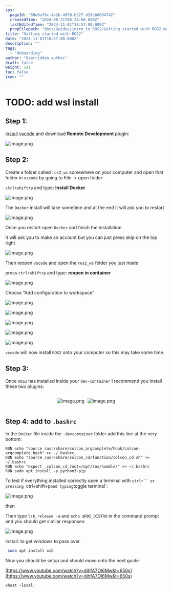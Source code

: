 ```yaml
---
sys:
  pageId: "89e0a78c-4e2b-4070-b327-d28cb0694742"
  createdTime: "2024-08-21T00:24:00.000Z"
  lastEditedTime: "2024-11-01T18:57:00.000Z"
  propFilepath: "docs/Guides/intro_to_ROS2/Getting started with ROS2.md"
title: "Getting started with ROS2"
date: "2024-11-01T18:57:00.000Z"
description: ""
tags:
  - "Onboarding"
author: "Overridden author"
draft: false
weight: 141
toc: false
icon: ""
---
```


# TODO: add wsl install

## Step 1:

[Install vscode](https://code.visualstudio.com/download) and download **Remote Development** plugin:

![image.png](https://prod-files-secure.s3.us-west-2.amazonaws.com/d518164a-d88e-44d1-a4ee-3adb3bd8bce0/efb52993-1881-4a40-b95e-6f020334f022/image.png?X-Amz-Algorithm=AWS4-HMAC-SHA256&X-Amz-Content-Sha256=UNSIGNED-PAYLOAD&X-Amz-Credential=ASIAZI2LB4662HH5LGZ4%2F20250325%2Fus-west-2%2Fs3%2Faws4_request&X-Amz-Date=20250325T003843Z&X-Amz-Expires=3600&X-Amz-Security-Token=IQoJb3JpZ2luX2VjEKH%2F%2F%2F%2F%2F%2F%2F%2F%2F%2FwEaCXVzLXdlc3QtMiJGMEQCIGTaoH8i%2FUhs5h9IUgMRttyEr8oHY8WMLDGQSg%2F55hxbAiBv%2Bh5phRWTPfwok6LV2umd83oL%2Fn6IIXhNfr9mJGek%2FyqIBAj6%2F%2F%2F%2F%2F%2F%2F%2F%2F%2F8BEAAaDDYzNzQyMzE4MzgwNSIMn2p%2F55ChZDIi6n69KtwDVqxr9MLPne41ZVJ4puYK4A2lCKddnDLliAMUurfc2%2B5g5wwmJAOY6WLX1qoYJuvzDDTGlb2FQy1o7teY2qZ3GGXubRa3uf1pmkoZ5IUsrK39bXwH8rSEjYxrRn4tT2%2BAKidwYs9H42JO805TCRswvTtPyV3PpneF4FePwtevUOUTRbrMGKpS9wTyrGziA71VwdU%2BNO5EJRTas5v57hSuwzB79twr7ADWaqK%2BzRnYk6%2FOuj1MEH%2Fnsftc5I8Zlni51lOlSteJ%2FJYF%2B0ZJIOauqEUC54ssYQQlWU5qtzARG1gpCvFeNV72I9McaxRlfpirqgf10fyi17qhlyaVa61bPh89uH49MyX%2FLsKfjDIuzVwljJJGXfLx6f4hepode65mzLf0VCfqchwMYgUK1CnG4%2Fp8dJhLfhRmX3uCEz3C3nyLDx0s1MGC1E6s8nwK%2FcT68G9d4hY%2BJYumgjT77wdUzdEAh1vi01kqJOH0%2B5%2BcvtGaNDuS38cexNQhQi%2BCaGGC15HQEbziAn2klwUefGAxFC3SnKrJyZ%2BG5HWV90Ct3uu5Ht5Qmnu5svMU9NJiqTe3wFjJvkktYgQsea7Lm3YhHq1OUqgDgbXMF0S3uNtNWre6blmxANw9gxJfHLQwnvCHvwY6pgEt0DwAIQP49CNhLoj3xzM2KujwvS7N28tRKfhIjVta4n%2FyU%2FMqN7rfoCIohod%2F2HUEN8GkzPYPjyTLJauq2RTl%2BQ%2B4xBaS6HQpMUp%2F6Z5CxIbfM%2BwqbN66TuAymsDd29gCxd1TjNxdtwwEZQE7H70L5U0xPoe1vCKMNMWVot5q%2FndATdt9BDr5FMI4qvfeLlQLbduDO%2BmyWOzxqWXDg00%2BZJzXOWJh&X-Amz-Signature=0f57b238fd2213f2e9fdb6238f027f404178ce4b0cf2cc729aa36a04bf457a86&X-Amz-SignedHeaders=host&x-id=GetObject)

## Step 2:

Create a folder called `ros2_ws` somewhere on your computer and open that folder in `vscode` by going to File → open folder 

`ctrl+shift+p` and type: **Install Docker**

![image.png](https://prod-files-secure.s3.us-west-2.amazonaws.com/d518164a-d88e-44d1-a4ee-3adb3bd8bce0/2269dc0e-1cd5-47ff-bceb-c04ad9b2eab0/image.png?X-Amz-Algorithm=AWS4-HMAC-SHA256&X-Amz-Content-Sha256=UNSIGNED-PAYLOAD&X-Amz-Credential=ASIAZI2LB4662HH5LGZ4%2F20250325%2Fus-west-2%2Fs3%2Faws4_request&X-Amz-Date=20250325T003843Z&X-Amz-Expires=3600&X-Amz-Security-Token=IQoJb3JpZ2luX2VjEKH%2F%2F%2F%2F%2F%2F%2F%2F%2F%2FwEaCXVzLXdlc3QtMiJGMEQCIGTaoH8i%2FUhs5h9IUgMRttyEr8oHY8WMLDGQSg%2F55hxbAiBv%2Bh5phRWTPfwok6LV2umd83oL%2Fn6IIXhNfr9mJGek%2FyqIBAj6%2F%2F%2F%2F%2F%2F%2F%2F%2F%2F8BEAAaDDYzNzQyMzE4MzgwNSIMn2p%2F55ChZDIi6n69KtwDVqxr9MLPne41ZVJ4puYK4A2lCKddnDLliAMUurfc2%2B5g5wwmJAOY6WLX1qoYJuvzDDTGlb2FQy1o7teY2qZ3GGXubRa3uf1pmkoZ5IUsrK39bXwH8rSEjYxrRn4tT2%2BAKidwYs9H42JO805TCRswvTtPyV3PpneF4FePwtevUOUTRbrMGKpS9wTyrGziA71VwdU%2BNO5EJRTas5v57hSuwzB79twr7ADWaqK%2BzRnYk6%2FOuj1MEH%2Fnsftc5I8Zlni51lOlSteJ%2FJYF%2B0ZJIOauqEUC54ssYQQlWU5qtzARG1gpCvFeNV72I9McaxRlfpirqgf10fyi17qhlyaVa61bPh89uH49MyX%2FLsKfjDIuzVwljJJGXfLx6f4hepode65mzLf0VCfqchwMYgUK1CnG4%2Fp8dJhLfhRmX3uCEz3C3nyLDx0s1MGC1E6s8nwK%2FcT68G9d4hY%2BJYumgjT77wdUzdEAh1vi01kqJOH0%2B5%2BcvtGaNDuS38cexNQhQi%2BCaGGC15HQEbziAn2klwUefGAxFC3SnKrJyZ%2BG5HWV90Ct3uu5Ht5Qmnu5svMU9NJiqTe3wFjJvkktYgQsea7Lm3YhHq1OUqgDgbXMF0S3uNtNWre6blmxANw9gxJfHLQwnvCHvwY6pgEt0DwAIQP49CNhLoj3xzM2KujwvS7N28tRKfhIjVta4n%2FyU%2FMqN7rfoCIohod%2F2HUEN8GkzPYPjyTLJauq2RTl%2BQ%2B4xBaS6HQpMUp%2F6Z5CxIbfM%2BwqbN66TuAymsDd29gCxd1TjNxdtwwEZQE7H70L5U0xPoe1vCKMNMWVot5q%2FndATdt9BDr5FMI4qvfeLlQLbduDO%2BmyWOzxqWXDg00%2BZJzXOWJh&X-Amz-Signature=a4b0f56ce6e10d7f48c92aed5d41c62e330587d50e9186a0a58d3cdf044660f0&X-Amz-SignedHeaders=host&x-id=GetObject)

The `Docker` install will take sometime and at the end it will ask you to restart

![image.png](https://prod-files-secure.s3.us-west-2.amazonaws.com/d518164a-d88e-44d1-a4ee-3adb3bd8bce0/ed233f78-be33-4b1f-b89c-9c346c0e961e/image.png?X-Amz-Algorithm=AWS4-HMAC-SHA256&X-Amz-Content-Sha256=UNSIGNED-PAYLOAD&X-Amz-Credential=ASIAZI2LB4662HH5LGZ4%2F20250325%2Fus-west-2%2Fs3%2Faws4_request&X-Amz-Date=20250325T003843Z&X-Amz-Expires=3600&X-Amz-Security-Token=IQoJb3JpZ2luX2VjEKH%2F%2F%2F%2F%2F%2F%2F%2F%2F%2FwEaCXVzLXdlc3QtMiJGMEQCIGTaoH8i%2FUhs5h9IUgMRttyEr8oHY8WMLDGQSg%2F55hxbAiBv%2Bh5phRWTPfwok6LV2umd83oL%2Fn6IIXhNfr9mJGek%2FyqIBAj6%2F%2F%2F%2F%2F%2F%2F%2F%2F%2F8BEAAaDDYzNzQyMzE4MzgwNSIMn2p%2F55ChZDIi6n69KtwDVqxr9MLPne41ZVJ4puYK4A2lCKddnDLliAMUurfc2%2B5g5wwmJAOY6WLX1qoYJuvzDDTGlb2FQy1o7teY2qZ3GGXubRa3uf1pmkoZ5IUsrK39bXwH8rSEjYxrRn4tT2%2BAKidwYs9H42JO805TCRswvTtPyV3PpneF4FePwtevUOUTRbrMGKpS9wTyrGziA71VwdU%2BNO5EJRTas5v57hSuwzB79twr7ADWaqK%2BzRnYk6%2FOuj1MEH%2Fnsftc5I8Zlni51lOlSteJ%2FJYF%2B0ZJIOauqEUC54ssYQQlWU5qtzARG1gpCvFeNV72I9McaxRlfpirqgf10fyi17qhlyaVa61bPh89uH49MyX%2FLsKfjDIuzVwljJJGXfLx6f4hepode65mzLf0VCfqchwMYgUK1CnG4%2Fp8dJhLfhRmX3uCEz3C3nyLDx0s1MGC1E6s8nwK%2FcT68G9d4hY%2BJYumgjT77wdUzdEAh1vi01kqJOH0%2B5%2BcvtGaNDuS38cexNQhQi%2BCaGGC15HQEbziAn2klwUefGAxFC3SnKrJyZ%2BG5HWV90Ct3uu5Ht5Qmnu5svMU9NJiqTe3wFjJvkktYgQsea7Lm3YhHq1OUqgDgbXMF0S3uNtNWre6blmxANw9gxJfHLQwnvCHvwY6pgEt0DwAIQP49CNhLoj3xzM2KujwvS7N28tRKfhIjVta4n%2FyU%2FMqN7rfoCIohod%2F2HUEN8GkzPYPjyTLJauq2RTl%2BQ%2B4xBaS6HQpMUp%2F6Z5CxIbfM%2BwqbN66TuAymsDd29gCxd1TjNxdtwwEZQE7H70L5U0xPoe1vCKMNMWVot5q%2FndATdt9BDr5FMI4qvfeLlQLbduDO%2BmyWOzxqWXDg00%2BZJzXOWJh&X-Amz-Signature=aee481cf93736531d862ba0096e996e117a73f0b4875405ce744e683c330fd3e&X-Amz-SignedHeaders=host&x-id=GetObject)

Once you restart open `Docker` and finish the installation

It will ask you to make an account but you can just press skip on the top right

![image.png](https://prod-files-secure.s3.us-west-2.amazonaws.com/d518164a-d88e-44d1-a4ee-3adb3bd8bce0/21010ad9-1659-4fd9-9f59-9932a09b2a3d/image.png?X-Amz-Algorithm=AWS4-HMAC-SHA256&X-Amz-Content-Sha256=UNSIGNED-PAYLOAD&X-Amz-Credential=ASIAZI2LB4662HH5LGZ4%2F20250325%2Fus-west-2%2Fs3%2Faws4_request&X-Amz-Date=20250325T003843Z&X-Amz-Expires=3600&X-Amz-Security-Token=IQoJb3JpZ2luX2VjEKH%2F%2F%2F%2F%2F%2F%2F%2F%2F%2FwEaCXVzLXdlc3QtMiJGMEQCIGTaoH8i%2FUhs5h9IUgMRttyEr8oHY8WMLDGQSg%2F55hxbAiBv%2Bh5phRWTPfwok6LV2umd83oL%2Fn6IIXhNfr9mJGek%2FyqIBAj6%2F%2F%2F%2F%2F%2F%2F%2F%2F%2F8BEAAaDDYzNzQyMzE4MzgwNSIMn2p%2F55ChZDIi6n69KtwDVqxr9MLPne41ZVJ4puYK4A2lCKddnDLliAMUurfc2%2B5g5wwmJAOY6WLX1qoYJuvzDDTGlb2FQy1o7teY2qZ3GGXubRa3uf1pmkoZ5IUsrK39bXwH8rSEjYxrRn4tT2%2BAKidwYs9H42JO805TCRswvTtPyV3PpneF4FePwtevUOUTRbrMGKpS9wTyrGziA71VwdU%2BNO5EJRTas5v57hSuwzB79twr7ADWaqK%2BzRnYk6%2FOuj1MEH%2Fnsftc5I8Zlni51lOlSteJ%2FJYF%2B0ZJIOauqEUC54ssYQQlWU5qtzARG1gpCvFeNV72I9McaxRlfpirqgf10fyi17qhlyaVa61bPh89uH49MyX%2FLsKfjDIuzVwljJJGXfLx6f4hepode65mzLf0VCfqchwMYgUK1CnG4%2Fp8dJhLfhRmX3uCEz3C3nyLDx0s1MGC1E6s8nwK%2FcT68G9d4hY%2BJYumgjT77wdUzdEAh1vi01kqJOH0%2B5%2BcvtGaNDuS38cexNQhQi%2BCaGGC15HQEbziAn2klwUefGAxFC3SnKrJyZ%2BG5HWV90Ct3uu5Ht5Qmnu5svMU9NJiqTe3wFjJvkktYgQsea7Lm3YhHq1OUqgDgbXMF0S3uNtNWre6blmxANw9gxJfHLQwnvCHvwY6pgEt0DwAIQP49CNhLoj3xzM2KujwvS7N28tRKfhIjVta4n%2FyU%2FMqN7rfoCIohod%2F2HUEN8GkzPYPjyTLJauq2RTl%2BQ%2B4xBaS6HQpMUp%2F6Z5CxIbfM%2BwqbN66TuAymsDd29gCxd1TjNxdtwwEZQE7H70L5U0xPoe1vCKMNMWVot5q%2FndATdt9BDr5FMI4qvfeLlQLbduDO%2BmyWOzxqWXDg00%2BZJzXOWJh&X-Amz-Signature=7b0dced92d75d417d31f754e110cf564c47d01e21f7d82c16b055955406c489b&X-Amz-SignedHeaders=host&x-id=GetObject)

Then reopen `vscode` and open the `ros2_ws` folder you just made

press `ctrl+shift+p` and type: **reopen in container**

![image.png](https://prod-files-secure.s3.us-west-2.amazonaws.com/d518164a-d88e-44d1-a4ee-3adb3bd8bce0/4e93b8c2-41ad-488c-8095-c74205196118/image.png?X-Amz-Algorithm=AWS4-HMAC-SHA256&X-Amz-Content-Sha256=UNSIGNED-PAYLOAD&X-Amz-Credential=ASIAZI2LB4662HH5LGZ4%2F20250325%2Fus-west-2%2Fs3%2Faws4_request&X-Amz-Date=20250325T003843Z&X-Amz-Expires=3600&X-Amz-Security-Token=IQoJb3JpZ2luX2VjEKH%2F%2F%2F%2F%2F%2F%2F%2F%2F%2FwEaCXVzLXdlc3QtMiJGMEQCIGTaoH8i%2FUhs5h9IUgMRttyEr8oHY8WMLDGQSg%2F55hxbAiBv%2Bh5phRWTPfwok6LV2umd83oL%2Fn6IIXhNfr9mJGek%2FyqIBAj6%2F%2F%2F%2F%2F%2F%2F%2F%2F%2F8BEAAaDDYzNzQyMzE4MzgwNSIMn2p%2F55ChZDIi6n69KtwDVqxr9MLPne41ZVJ4puYK4A2lCKddnDLliAMUurfc2%2B5g5wwmJAOY6WLX1qoYJuvzDDTGlb2FQy1o7teY2qZ3GGXubRa3uf1pmkoZ5IUsrK39bXwH8rSEjYxrRn4tT2%2BAKidwYs9H42JO805TCRswvTtPyV3PpneF4FePwtevUOUTRbrMGKpS9wTyrGziA71VwdU%2BNO5EJRTas5v57hSuwzB79twr7ADWaqK%2BzRnYk6%2FOuj1MEH%2Fnsftc5I8Zlni51lOlSteJ%2FJYF%2B0ZJIOauqEUC54ssYQQlWU5qtzARG1gpCvFeNV72I9McaxRlfpirqgf10fyi17qhlyaVa61bPh89uH49MyX%2FLsKfjDIuzVwljJJGXfLx6f4hepode65mzLf0VCfqchwMYgUK1CnG4%2Fp8dJhLfhRmX3uCEz3C3nyLDx0s1MGC1E6s8nwK%2FcT68G9d4hY%2BJYumgjT77wdUzdEAh1vi01kqJOH0%2B5%2BcvtGaNDuS38cexNQhQi%2BCaGGC15HQEbziAn2klwUefGAxFC3SnKrJyZ%2BG5HWV90Ct3uu5Ht5Qmnu5svMU9NJiqTe3wFjJvkktYgQsea7Lm3YhHq1OUqgDgbXMF0S3uNtNWre6blmxANw9gxJfHLQwnvCHvwY6pgEt0DwAIQP49CNhLoj3xzM2KujwvS7N28tRKfhIjVta4n%2FyU%2FMqN7rfoCIohod%2F2HUEN8GkzPYPjyTLJauq2RTl%2BQ%2B4xBaS6HQpMUp%2F6Z5CxIbfM%2BwqbN66TuAymsDd29gCxd1TjNxdtwwEZQE7H70L5U0xPoe1vCKMNMWVot5q%2FndATdt9BDr5FMI4qvfeLlQLbduDO%2BmyWOzxqWXDg00%2BZJzXOWJh&X-Amz-Signature=0af5852ba143bd4cc6e775492ba4a8a6261b47ea586f0e51809b64885828726c&X-Amz-SignedHeaders=host&x-id=GetObject)

Choose “Add configuration to workspace”

![image.png](https://prod-files-secure.s3.us-west-2.amazonaws.com/d518164a-d88e-44d1-a4ee-3adb3bd8bce0/9560b282-5060-4989-ba37-97e7b2c22476/image.png?X-Amz-Algorithm=AWS4-HMAC-SHA256&X-Amz-Content-Sha256=UNSIGNED-PAYLOAD&X-Amz-Credential=ASIAZI2LB4662HH5LGZ4%2F20250325%2Fus-west-2%2Fs3%2Faws4_request&X-Amz-Date=20250325T003843Z&X-Amz-Expires=3600&X-Amz-Security-Token=IQoJb3JpZ2luX2VjEKH%2F%2F%2F%2F%2F%2F%2F%2F%2F%2FwEaCXVzLXdlc3QtMiJGMEQCIGTaoH8i%2FUhs5h9IUgMRttyEr8oHY8WMLDGQSg%2F55hxbAiBv%2Bh5phRWTPfwok6LV2umd83oL%2Fn6IIXhNfr9mJGek%2FyqIBAj6%2F%2F%2F%2F%2F%2F%2F%2F%2F%2F8BEAAaDDYzNzQyMzE4MzgwNSIMn2p%2F55ChZDIi6n69KtwDVqxr9MLPne41ZVJ4puYK4A2lCKddnDLliAMUurfc2%2B5g5wwmJAOY6WLX1qoYJuvzDDTGlb2FQy1o7teY2qZ3GGXubRa3uf1pmkoZ5IUsrK39bXwH8rSEjYxrRn4tT2%2BAKidwYs9H42JO805TCRswvTtPyV3PpneF4FePwtevUOUTRbrMGKpS9wTyrGziA71VwdU%2BNO5EJRTas5v57hSuwzB79twr7ADWaqK%2BzRnYk6%2FOuj1MEH%2Fnsftc5I8Zlni51lOlSteJ%2FJYF%2B0ZJIOauqEUC54ssYQQlWU5qtzARG1gpCvFeNV72I9McaxRlfpirqgf10fyi17qhlyaVa61bPh89uH49MyX%2FLsKfjDIuzVwljJJGXfLx6f4hepode65mzLf0VCfqchwMYgUK1CnG4%2Fp8dJhLfhRmX3uCEz3C3nyLDx0s1MGC1E6s8nwK%2FcT68G9d4hY%2BJYumgjT77wdUzdEAh1vi01kqJOH0%2B5%2BcvtGaNDuS38cexNQhQi%2BCaGGC15HQEbziAn2klwUefGAxFC3SnKrJyZ%2BG5HWV90Ct3uu5Ht5Qmnu5svMU9NJiqTe3wFjJvkktYgQsea7Lm3YhHq1OUqgDgbXMF0S3uNtNWre6blmxANw9gxJfHLQwnvCHvwY6pgEt0DwAIQP49CNhLoj3xzM2KujwvS7N28tRKfhIjVta4n%2FyU%2FMqN7rfoCIohod%2F2HUEN8GkzPYPjyTLJauq2RTl%2BQ%2B4xBaS6HQpMUp%2F6Z5CxIbfM%2BwqbN66TuAymsDd29gCxd1TjNxdtwwEZQE7H70L5U0xPoe1vCKMNMWVot5q%2FndATdt9BDr5FMI4qvfeLlQLbduDO%2BmyWOzxqWXDg00%2BZJzXOWJh&X-Amz-Signature=b2bfd80f7055b2f20cf0390bedf940cb559bcf2a7112851e2ee50efa1c330733&X-Amz-SignedHeaders=host&x-id=GetObject)

![image.png](https://prod-files-secure.s3.us-west-2.amazonaws.com/d518164a-d88e-44d1-a4ee-3adb3bd8bce0/2ee63f81-886b-48e8-a553-dc6e5eac99e4/image.png?X-Amz-Algorithm=AWS4-HMAC-SHA256&X-Amz-Content-Sha256=UNSIGNED-PAYLOAD&X-Amz-Credential=ASIAZI2LB4662HH5LGZ4%2F20250325%2Fus-west-2%2Fs3%2Faws4_request&X-Amz-Date=20250325T003843Z&X-Amz-Expires=3600&X-Amz-Security-Token=IQoJb3JpZ2luX2VjEKH%2F%2F%2F%2F%2F%2F%2F%2F%2F%2FwEaCXVzLXdlc3QtMiJGMEQCIGTaoH8i%2FUhs5h9IUgMRttyEr8oHY8WMLDGQSg%2F55hxbAiBv%2Bh5phRWTPfwok6LV2umd83oL%2Fn6IIXhNfr9mJGek%2FyqIBAj6%2F%2F%2F%2F%2F%2F%2F%2F%2F%2F8BEAAaDDYzNzQyMzE4MzgwNSIMn2p%2F55ChZDIi6n69KtwDVqxr9MLPne41ZVJ4puYK4A2lCKddnDLliAMUurfc2%2B5g5wwmJAOY6WLX1qoYJuvzDDTGlb2FQy1o7teY2qZ3GGXubRa3uf1pmkoZ5IUsrK39bXwH8rSEjYxrRn4tT2%2BAKidwYs9H42JO805TCRswvTtPyV3PpneF4FePwtevUOUTRbrMGKpS9wTyrGziA71VwdU%2BNO5EJRTas5v57hSuwzB79twr7ADWaqK%2BzRnYk6%2FOuj1MEH%2Fnsftc5I8Zlni51lOlSteJ%2FJYF%2B0ZJIOauqEUC54ssYQQlWU5qtzARG1gpCvFeNV72I9McaxRlfpirqgf10fyi17qhlyaVa61bPh89uH49MyX%2FLsKfjDIuzVwljJJGXfLx6f4hepode65mzLf0VCfqchwMYgUK1CnG4%2Fp8dJhLfhRmX3uCEz3C3nyLDx0s1MGC1E6s8nwK%2FcT68G9d4hY%2BJYumgjT77wdUzdEAh1vi01kqJOH0%2B5%2BcvtGaNDuS38cexNQhQi%2BCaGGC15HQEbziAn2klwUefGAxFC3SnKrJyZ%2BG5HWV90Ct3uu5Ht5Qmnu5svMU9NJiqTe3wFjJvkktYgQsea7Lm3YhHq1OUqgDgbXMF0S3uNtNWre6blmxANw9gxJfHLQwnvCHvwY6pgEt0DwAIQP49CNhLoj3xzM2KujwvS7N28tRKfhIjVta4n%2FyU%2FMqN7rfoCIohod%2F2HUEN8GkzPYPjyTLJauq2RTl%2BQ%2B4xBaS6HQpMUp%2F6Z5CxIbfM%2BwqbN66TuAymsDd29gCxd1TjNxdtwwEZQE7H70L5U0xPoe1vCKMNMWVot5q%2FndATdt9BDr5FMI4qvfeLlQLbduDO%2BmyWOzxqWXDg00%2BZJzXOWJh&X-Amz-Signature=0805bb1d104e64773973dcb4236b2a0b00fd9a9a5d03d6ace5c37fb03bed9d58&X-Amz-SignedHeaders=host&x-id=GetObject)

![image.png](https://prod-files-secure.s3.us-west-2.amazonaws.com/d518164a-d88e-44d1-a4ee-3adb3bd8bce0/ae1580b2-b048-407e-aed9-b584224a7a04/image.png?X-Amz-Algorithm=AWS4-HMAC-SHA256&X-Amz-Content-Sha256=UNSIGNED-PAYLOAD&X-Amz-Credential=ASIAZI2LB4662HH5LGZ4%2F20250325%2Fus-west-2%2Fs3%2Faws4_request&X-Amz-Date=20250325T003843Z&X-Amz-Expires=3600&X-Amz-Security-Token=IQoJb3JpZ2luX2VjEKH%2F%2F%2F%2F%2F%2F%2F%2F%2F%2FwEaCXVzLXdlc3QtMiJGMEQCIGTaoH8i%2FUhs5h9IUgMRttyEr8oHY8WMLDGQSg%2F55hxbAiBv%2Bh5phRWTPfwok6LV2umd83oL%2Fn6IIXhNfr9mJGek%2FyqIBAj6%2F%2F%2F%2F%2F%2F%2F%2F%2F%2F8BEAAaDDYzNzQyMzE4MzgwNSIMn2p%2F55ChZDIi6n69KtwDVqxr9MLPne41ZVJ4puYK4A2lCKddnDLliAMUurfc2%2B5g5wwmJAOY6WLX1qoYJuvzDDTGlb2FQy1o7teY2qZ3GGXubRa3uf1pmkoZ5IUsrK39bXwH8rSEjYxrRn4tT2%2BAKidwYs9H42JO805TCRswvTtPyV3PpneF4FePwtevUOUTRbrMGKpS9wTyrGziA71VwdU%2BNO5EJRTas5v57hSuwzB79twr7ADWaqK%2BzRnYk6%2FOuj1MEH%2Fnsftc5I8Zlni51lOlSteJ%2FJYF%2B0ZJIOauqEUC54ssYQQlWU5qtzARG1gpCvFeNV72I9McaxRlfpirqgf10fyi17qhlyaVa61bPh89uH49MyX%2FLsKfjDIuzVwljJJGXfLx6f4hepode65mzLf0VCfqchwMYgUK1CnG4%2Fp8dJhLfhRmX3uCEz3C3nyLDx0s1MGC1E6s8nwK%2FcT68G9d4hY%2BJYumgjT77wdUzdEAh1vi01kqJOH0%2B5%2BcvtGaNDuS38cexNQhQi%2BCaGGC15HQEbziAn2klwUefGAxFC3SnKrJyZ%2BG5HWV90Ct3uu5Ht5Qmnu5svMU9NJiqTe3wFjJvkktYgQsea7Lm3YhHq1OUqgDgbXMF0S3uNtNWre6blmxANw9gxJfHLQwnvCHvwY6pgEt0DwAIQP49CNhLoj3xzM2KujwvS7N28tRKfhIjVta4n%2FyU%2FMqN7rfoCIohod%2F2HUEN8GkzPYPjyTLJauq2RTl%2BQ%2B4xBaS6HQpMUp%2F6Z5CxIbfM%2BwqbN66TuAymsDd29gCxd1TjNxdtwwEZQE7H70L5U0xPoe1vCKMNMWVot5q%2FndATdt9BDr5FMI4qvfeLlQLbduDO%2BmyWOzxqWXDg00%2BZJzXOWJh&X-Amz-Signature=4b07ae4d4bcb3c8c17eb3ea39758178622d2881de18218a20441efed06fcbcd5&X-Amz-SignedHeaders=host&x-id=GetObject)

![image.png](https://prod-files-secure.s3.us-west-2.amazonaws.com/d518164a-d88e-44d1-a4ee-3adb3bd8bce0/53255b28-f75e-430f-b9e3-c0ac8577e42b/image.png?X-Amz-Algorithm=AWS4-HMAC-SHA256&X-Amz-Content-Sha256=UNSIGNED-PAYLOAD&X-Amz-Credential=ASIAZI2LB4662HH5LGZ4%2F20250325%2Fus-west-2%2Fs3%2Faws4_request&X-Amz-Date=20250325T003843Z&X-Amz-Expires=3600&X-Amz-Security-Token=IQoJb3JpZ2luX2VjEKH%2F%2F%2F%2F%2F%2F%2F%2F%2F%2FwEaCXVzLXdlc3QtMiJGMEQCIGTaoH8i%2FUhs5h9IUgMRttyEr8oHY8WMLDGQSg%2F55hxbAiBv%2Bh5phRWTPfwok6LV2umd83oL%2Fn6IIXhNfr9mJGek%2FyqIBAj6%2F%2F%2F%2F%2F%2F%2F%2F%2F%2F8BEAAaDDYzNzQyMzE4MzgwNSIMn2p%2F55ChZDIi6n69KtwDVqxr9MLPne41ZVJ4puYK4A2lCKddnDLliAMUurfc2%2B5g5wwmJAOY6WLX1qoYJuvzDDTGlb2FQy1o7teY2qZ3GGXubRa3uf1pmkoZ5IUsrK39bXwH8rSEjYxrRn4tT2%2BAKidwYs9H42JO805TCRswvTtPyV3PpneF4FePwtevUOUTRbrMGKpS9wTyrGziA71VwdU%2BNO5EJRTas5v57hSuwzB79twr7ADWaqK%2BzRnYk6%2FOuj1MEH%2Fnsftc5I8Zlni51lOlSteJ%2FJYF%2B0ZJIOauqEUC54ssYQQlWU5qtzARG1gpCvFeNV72I9McaxRlfpirqgf10fyi17qhlyaVa61bPh89uH49MyX%2FLsKfjDIuzVwljJJGXfLx6f4hepode65mzLf0VCfqchwMYgUK1CnG4%2Fp8dJhLfhRmX3uCEz3C3nyLDx0s1MGC1E6s8nwK%2FcT68G9d4hY%2BJYumgjT77wdUzdEAh1vi01kqJOH0%2B5%2BcvtGaNDuS38cexNQhQi%2BCaGGC15HQEbziAn2klwUefGAxFC3SnKrJyZ%2BG5HWV90Ct3uu5Ht5Qmnu5svMU9NJiqTe3wFjJvkktYgQsea7Lm3YhHq1OUqgDgbXMF0S3uNtNWre6blmxANw9gxJfHLQwnvCHvwY6pgEt0DwAIQP49CNhLoj3xzM2KujwvS7N28tRKfhIjVta4n%2FyU%2FMqN7rfoCIohod%2F2HUEN8GkzPYPjyTLJauq2RTl%2BQ%2B4xBaS6HQpMUp%2F6Z5CxIbfM%2BwqbN66TuAymsDd29gCxd1TjNxdtwwEZQE7H70L5U0xPoe1vCKMNMWVot5q%2FndATdt9BDr5FMI4qvfeLlQLbduDO%2BmyWOzxqWXDg00%2BZJzXOWJh&X-Amz-Signature=9de2b0fefb49e3b7a9eeca10903c854427baa08cdc25ee98705be31e7932183b&X-Amz-SignedHeaders=host&x-id=GetObject)

![image.png](https://prod-files-secure.s3.us-west-2.amazonaws.com/d518164a-d88e-44d1-a4ee-3adb3bd8bce0/7c562767-5af9-4ffb-97d1-327bcdf4ee00/image.png?X-Amz-Algorithm=AWS4-HMAC-SHA256&X-Amz-Content-Sha256=UNSIGNED-PAYLOAD&X-Amz-Credential=ASIAZI2LB4662HH5LGZ4%2F20250325%2Fus-west-2%2Fs3%2Faws4_request&X-Amz-Date=20250325T003843Z&X-Amz-Expires=3600&X-Amz-Security-Token=IQoJb3JpZ2luX2VjEKH%2F%2F%2F%2F%2F%2F%2F%2F%2F%2FwEaCXVzLXdlc3QtMiJGMEQCIGTaoH8i%2FUhs5h9IUgMRttyEr8oHY8WMLDGQSg%2F55hxbAiBv%2Bh5phRWTPfwok6LV2umd83oL%2Fn6IIXhNfr9mJGek%2FyqIBAj6%2F%2F%2F%2F%2F%2F%2F%2F%2F%2F8BEAAaDDYzNzQyMzE4MzgwNSIMn2p%2F55ChZDIi6n69KtwDVqxr9MLPne41ZVJ4puYK4A2lCKddnDLliAMUurfc2%2B5g5wwmJAOY6WLX1qoYJuvzDDTGlb2FQy1o7teY2qZ3GGXubRa3uf1pmkoZ5IUsrK39bXwH8rSEjYxrRn4tT2%2BAKidwYs9H42JO805TCRswvTtPyV3PpneF4FePwtevUOUTRbrMGKpS9wTyrGziA71VwdU%2BNO5EJRTas5v57hSuwzB79twr7ADWaqK%2BzRnYk6%2FOuj1MEH%2Fnsftc5I8Zlni51lOlSteJ%2FJYF%2B0ZJIOauqEUC54ssYQQlWU5qtzARG1gpCvFeNV72I9McaxRlfpirqgf10fyi17qhlyaVa61bPh89uH49MyX%2FLsKfjDIuzVwljJJGXfLx6f4hepode65mzLf0VCfqchwMYgUK1CnG4%2Fp8dJhLfhRmX3uCEz3C3nyLDx0s1MGC1E6s8nwK%2FcT68G9d4hY%2BJYumgjT77wdUzdEAh1vi01kqJOH0%2B5%2BcvtGaNDuS38cexNQhQi%2BCaGGC15HQEbziAn2klwUefGAxFC3SnKrJyZ%2BG5HWV90Ct3uu5Ht5Qmnu5svMU9NJiqTe3wFjJvkktYgQsea7Lm3YhHq1OUqgDgbXMF0S3uNtNWre6blmxANw9gxJfHLQwnvCHvwY6pgEt0DwAIQP49CNhLoj3xzM2KujwvS7N28tRKfhIjVta4n%2FyU%2FMqN7rfoCIohod%2F2HUEN8GkzPYPjyTLJauq2RTl%2BQ%2B4xBaS6HQpMUp%2F6Z5CxIbfM%2BwqbN66TuAymsDd29gCxd1TjNxdtwwEZQE7H70L5U0xPoe1vCKMNMWVot5q%2FndATdt9BDr5FMI4qvfeLlQLbduDO%2BmyWOzxqWXDg00%2BZJzXOWJh&X-Amz-Signature=20ed793dacf3064f7ddce938334f22807640865136a69fc08cd0afcc943ee491&X-Amz-SignedHeaders=host&x-id=GetObject)

`vscode` will now install `ROS2` onto your computer so this may take some time.

## Step 3:

Once `ROS2` has installed inside your `dev-container` I recommend you install these two plugins:

<div style="display: flex;flex-direction: row; column-gap:10px; max-width: 630px;justify-content: center;">
<div>

![image.png](https://prod-files-secure.s3.us-west-2.amazonaws.com/d518164a-d88e-44d1-a4ee-3adb3bd8bce0/3fc3d550-5a54-4ba1-ba6b-faa01cdb7369/image.png?X-Amz-Algorithm=AWS4-HMAC-SHA256&X-Amz-Content-Sha256=UNSIGNED-PAYLOAD&X-Amz-Credential=ASIAZI2LB466T3SI7URH%2F20250325%2Fus-west-2%2Fs3%2Faws4_request&X-Amz-Date=20250325T003852Z&X-Amz-Expires=3600&X-Amz-Security-Token=IQoJb3JpZ2luX2VjEKH%2F%2F%2F%2F%2F%2F%2F%2F%2F%2FwEaCXVzLXdlc3QtMiJHMEUCIQDQpFAAF%2FFX8FZglvsnqUfAUYApWGNgldzC%2BLRjW3YlywIgUjCBKUMbphAg74eNMg%2BskVpAppYgpEtPXuxI1ZoRmeoqiAQI%2Bf%2F%2F%2F%2F%2F%2F%2F%2F%2F%2FARAAGgw2Mzc0MjMxODM4MDUiDAtv4WfQle4sJFkIMSrcA2zQZjysW87Y%2BxeQ9NZ2SpAQwp7Axl9Z%2FzGsGIQBskNDSQ1O0tGfk69m9E8LVS7ndW8OIS64Fg%2B1BWSK6Hx4EeGg6XHh2xgFf%2F%2BSZuBI%2Bz72DYLc6KYwq2jGyEt1sDRh%2F3Fxk52KkK%2FKUAkKNQxwXZo3q3rfG%2FafxBOS%2FYGfwNbC63Av3ZUbDkl4JfcP8GZtMTWU7ifi1YC1DX667Ht5droQSDh771GER4yxrr1UnEfUamYrMkw5NI6s%2FxcVYioJwEiTZ1DPvyZTcFzsPvJKV0Sn8ZHv6qDzzSlJqAQudU0MOESy9eBqlREIB2WOlXp0NZ73V6o%2Fv3GSd4Opln1tp%2BixCE7Avp2DNGS3aafHyx4erc1H2FM6sdU9qKEmXbt1GxDIGjPaQ%2BEBH7Y5FiZtCCBEWO3boxrCKbykK7Nxp3kTX5gKHeSs840NC0KJ%2FgBqS9plwzyBwZpEoMP18VW4y7kK0gwesUX3BkkgLVafuZrWrd9Xh3K8Y%2BmkGZmJ3%2FRejHBTIlqRJyCp12QsyxePjAoGc1%2BWF5QzlP8xYHKFrjMosht8hwf9rW%2FSIjdiRI4Hg44GRsuLZSvpNw41186bEytnUSrI4IUxQjNfQvKPBkwMUgUQkMP%2BKhWReVRjMMbwh78GOqUBrA4fgk25Ge3TUtvzN9pYxnGCjnPXpr6Hc6zLTdLvQEuwGPY%2BHUB06d6jgjKkGf0Zlcl8zb%2BwRbpuAxiJKv%2BIW00FMOZrmMbn4PhMKSt5a2RhIvIHMt5T%2FQ67aRWckErsPU%2FIES7IRvgpuR6WIi3eFdoLSb9kJ8%2Blbw6uF6gvTzExRy2zOXh6Q%2B7n2O8sbdMc41doHb%2BhrK2yTAOxjfQ8PW0KFLat&X-Amz-Signature=f230a0e1dd151bf4c87b96c002a1ff1543bbe994308acb7e2cead856bd48cb47&X-Amz-SignedHeaders=host&x-id=GetObject)

</div>
<div>

![image.png](https://prod-files-secure.s3.us-west-2.amazonaws.com/d518164a-d88e-44d1-a4ee-3adb3bd8bce0/d994cc66-13c2-4093-a5a3-f84cf4601a82/image.png?X-Amz-Algorithm=AWS4-HMAC-SHA256&X-Amz-Content-Sha256=UNSIGNED-PAYLOAD&X-Amz-Credential=ASIAZI2LB466YDW3LL2T%2F20250325%2Fus-west-2%2Fs3%2Faws4_request&X-Amz-Date=20250325T003852Z&X-Amz-Expires=3600&X-Amz-Security-Token=IQoJb3JpZ2luX2VjEKH%2F%2F%2F%2F%2F%2F%2F%2F%2F%2FwEaCXVzLXdlc3QtMiJIMEYCIQCba8kZxo3VdyKPKbisUC2dFauF8zpbA33q%2Bxr2zHXgUQIhAOz0UYPYKkXBd9WE3%2FgrvaTDnCIymXP2tYk9unkxjMJoKogECPr%2F%2F%2F%2F%2F%2F%2F%2F%2F%2FwEQABoMNjM3NDIzMTgzODA1IgxubFxcd%2Fv6fSwGv2Eq3AO3XMfoJYrCu8JlOY4CBHEFaQLPXKtq0IJ5wimSPzdT%2FLtV6XwoIbYuD1bo6y56vl1KSlKbw%2FBaOHxorSJyiqKB8oVPwApbMvN2My8PePwjnIMna4p3hD97ES083kKWFElKL63T59ij3GD1dGDCntiZ1bTAZ1bIaPRlnQ1JkJyXleXEcFcRKh5AlQKRQEy%2F8mnfOP6n6p4icnJ1KN2RcvwlCfM7FIo9SnrZjEVrJ1cMwQwz5%2FJ3t7qAM13A8w6iQPwHcaUypO9roQK2AJXLSpAuSdBr7SsYO5tZTe%2FTmnmvMQQq%2FJUPbBkkfMfZyhqz%2BXnbYP09lahbZKzWtGiDj4UnQG8bZ7Qvs8%2BxHlutaZdHC1TsiiDT%2BN2Nk%2F2x16NclpVJXWwRx9BcR9bmm92ducii5oFrqEJUD4sqFhCwG7U63H1d9dQlsOzbRbMMLzZuN%2BCgq6pN9JXIAG1lEokAQgmRyzOJc1nzxiG1PXLeFbTBUBte3eKaDI4jFWi1tWYw%2Fc4YgZZEQo4RvUt4xZsGVEwbPLKuh%2BbkyiMT4Hv9ydZZwzCdMHvY7yUndJQ7NS6bM024J3xSNs3pJBSyV3PpRi2ElUwdQP%2B2f94Zv8dJ%2B83fm3trpqgMCJykdUw6dTCV8Ie%2FBjqkAX8KTnfHtT%2Fx0h90ALGovhG8H62PEoqGTXFLOBNTV6udV0tU3sWHbS8hTBHJGH3DrGgSzPL%2FZiU3s24MMOYP0CKNoj1KHtnY67BUBTtqd%2BwrF0id%2FYQjAXnA6riYMQjD91PH0m%2FiZv1SOYYe0e4OGmkR%2FQFkBT33a5%2FYPCPWXFM1PxptC4PGpETVMAop9Emio%2F4ti%2BhMv%2FZ0X2XQaGHJT2I%2BU8JU&X-Amz-Signature=56eeca4e0e13cd0ee0d1a236728dfa2359b836465b04dc859022095bdf65c41b&X-Amz-SignedHeaders=host&x-id=GetObject)

</div>
</div>

## Step 4: add to `.bashrc`

In the `Docker` file inside the `.devcontainer` folder add this line at the very bottom: 

```docker
RUN echo "source /usr/share/colcon_argcomplete/hook/colcon-argcomplete.bash" >> ~/.bashrc
RUN echo "source /usr/share/colcon_cd/function/colcon_cd.sh" >> ~/.bashrc
RUN echo "export _colcon_cd_root=/opt/ros/humble/" >> ~/.bashrc
RUN sudo apt install -y python3-pip 
```

To test if everything installed correctly open a terminal with `ctrl+`` or pressing `ctrl+shift+p` and typing `toggle terminal`:

![image.png](https://prod-files-secure.s3.us-west-2.amazonaws.com/d518164a-d88e-44d1-a4ee-3adb3bd8bce0/6a4943d8-b04e-4c02-9a58-775f3384d1a5/image.png?X-Amz-Algorithm=AWS4-HMAC-SHA256&X-Amz-Content-Sha256=UNSIGNED-PAYLOAD&X-Amz-Credential=ASIAZI2LB4662HH5LGZ4%2F20250325%2Fus-west-2%2Fs3%2Faws4_request&X-Amz-Date=20250325T003843Z&X-Amz-Expires=3600&X-Amz-Security-Token=IQoJb3JpZ2luX2VjEKH%2F%2F%2F%2F%2F%2F%2F%2F%2F%2FwEaCXVzLXdlc3QtMiJGMEQCIGTaoH8i%2FUhs5h9IUgMRttyEr8oHY8WMLDGQSg%2F55hxbAiBv%2Bh5phRWTPfwok6LV2umd83oL%2Fn6IIXhNfr9mJGek%2FyqIBAj6%2F%2F%2F%2F%2F%2F%2F%2F%2F%2F8BEAAaDDYzNzQyMzE4MzgwNSIMn2p%2F55ChZDIi6n69KtwDVqxr9MLPne41ZVJ4puYK4A2lCKddnDLliAMUurfc2%2B5g5wwmJAOY6WLX1qoYJuvzDDTGlb2FQy1o7teY2qZ3GGXubRa3uf1pmkoZ5IUsrK39bXwH8rSEjYxrRn4tT2%2BAKidwYs9H42JO805TCRswvTtPyV3PpneF4FePwtevUOUTRbrMGKpS9wTyrGziA71VwdU%2BNO5EJRTas5v57hSuwzB79twr7ADWaqK%2BzRnYk6%2FOuj1MEH%2Fnsftc5I8Zlni51lOlSteJ%2FJYF%2B0ZJIOauqEUC54ssYQQlWU5qtzARG1gpCvFeNV72I9McaxRlfpirqgf10fyi17qhlyaVa61bPh89uH49MyX%2FLsKfjDIuzVwljJJGXfLx6f4hepode65mzLf0VCfqchwMYgUK1CnG4%2Fp8dJhLfhRmX3uCEz3C3nyLDx0s1MGC1E6s8nwK%2FcT68G9d4hY%2BJYumgjT77wdUzdEAh1vi01kqJOH0%2B5%2BcvtGaNDuS38cexNQhQi%2BCaGGC15HQEbziAn2klwUefGAxFC3SnKrJyZ%2BG5HWV90Ct3uu5Ht5Qmnu5svMU9NJiqTe3wFjJvkktYgQsea7Lm3YhHq1OUqgDgbXMF0S3uNtNWre6blmxANw9gxJfHLQwnvCHvwY6pgEt0DwAIQP49CNhLoj3xzM2KujwvS7N28tRKfhIjVta4n%2FyU%2FMqN7rfoCIohod%2F2HUEN8GkzPYPjyTLJauq2RTl%2BQ%2B4xBaS6HQpMUp%2F6Z5CxIbfM%2BwqbN66TuAymsDd29gCxd1TjNxdtwwEZQE7H70L5U0xPoe1vCKMNMWVot5q%2FndATdt9BDr5FMI4qvfeLlQLbduDO%2BmyWOzxqWXDg00%2BZJzXOWJh&X-Amz-Signature=7a950d7051c5c6ca0e5e3d33eb25e1acd4ec57b7ef6e24070e7a1e74c2a0750b&X-Amz-SignedHeaders=host&x-id=GetObject)

then 

Then type `lsb_release -a` and `echo $ROS_DISTRO` in the command prompt and you should get similar responses:

![image.png](https://prod-files-secure.s3.us-west-2.amazonaws.com/d518164a-d88e-44d1-a4ee-3adb3bd8bce0/3e635dec-a805-4e85-8b9e-d000e5b71a4e/image.png?X-Amz-Algorithm=AWS4-HMAC-SHA256&X-Amz-Content-Sha256=UNSIGNED-PAYLOAD&X-Amz-Credential=ASIAZI2LB4662HH5LGZ4%2F20250325%2Fus-west-2%2Fs3%2Faws4_request&X-Amz-Date=20250325T003843Z&X-Amz-Expires=3600&X-Amz-Security-Token=IQoJb3JpZ2luX2VjEKH%2F%2F%2F%2F%2F%2F%2F%2F%2F%2FwEaCXVzLXdlc3QtMiJGMEQCIGTaoH8i%2FUhs5h9IUgMRttyEr8oHY8WMLDGQSg%2F55hxbAiBv%2Bh5phRWTPfwok6LV2umd83oL%2Fn6IIXhNfr9mJGek%2FyqIBAj6%2F%2F%2F%2F%2F%2F%2F%2F%2F%2F8BEAAaDDYzNzQyMzE4MzgwNSIMn2p%2F55ChZDIi6n69KtwDVqxr9MLPne41ZVJ4puYK4A2lCKddnDLliAMUurfc2%2B5g5wwmJAOY6WLX1qoYJuvzDDTGlb2FQy1o7teY2qZ3GGXubRa3uf1pmkoZ5IUsrK39bXwH8rSEjYxrRn4tT2%2BAKidwYs9H42JO805TCRswvTtPyV3PpneF4FePwtevUOUTRbrMGKpS9wTyrGziA71VwdU%2BNO5EJRTas5v57hSuwzB79twr7ADWaqK%2BzRnYk6%2FOuj1MEH%2Fnsftc5I8Zlni51lOlSteJ%2FJYF%2B0ZJIOauqEUC54ssYQQlWU5qtzARG1gpCvFeNV72I9McaxRlfpirqgf10fyi17qhlyaVa61bPh89uH49MyX%2FLsKfjDIuzVwljJJGXfLx6f4hepode65mzLf0VCfqchwMYgUK1CnG4%2Fp8dJhLfhRmX3uCEz3C3nyLDx0s1MGC1E6s8nwK%2FcT68G9d4hY%2BJYumgjT77wdUzdEAh1vi01kqJOH0%2B5%2BcvtGaNDuS38cexNQhQi%2BCaGGC15HQEbziAn2klwUefGAxFC3SnKrJyZ%2BG5HWV90Ct3uu5Ht5Qmnu5svMU9NJiqTe3wFjJvkktYgQsea7Lm3YhHq1OUqgDgbXMF0S3uNtNWre6blmxANw9gxJfHLQwnvCHvwY6pgEt0DwAIQP49CNhLoj3xzM2KujwvS7N28tRKfhIjVta4n%2FyU%2FMqN7rfoCIohod%2F2HUEN8GkzPYPjyTLJauq2RTl%2BQ%2B4xBaS6HQpMUp%2F6Z5CxIbfM%2BwqbN66TuAymsDd29gCxd1TjNxdtwwEZQE7H70L5U0xPoe1vCKMNMWVot5q%2FndATdt9BDr5FMI4qvfeLlQLbduDO%2BmyWOzxqWXDg00%2BZJzXOWJh&X-Amz-Signature=f73163db30dcfe696e11263f966cdcc440cc4c8d17db019e8ecc04da0ea77731&X-Amz-SignedHeaders=host&x-id=GetObject)

Install:  to get windows to pass over

```bash
 sudo apt install xcb
```

Now you should be setup and should move onto the next guide 

[https://www.youtube.com/watch?v=dihfA7Ol6Mw&t=650s](https://www.youtube.com/watch?v=dihfA7Ol6Mw&t=650s)

```python
xhost +local:
```
